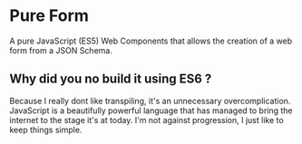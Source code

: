 # Pure Form

A pure JavaScript (ES5) Web Components that allows the creation of a web form from a JSON Schema.

## Why did you no build it using ES6 ?

Because I really dont like transpiling, it's an unnecessary overcomplication. JavaScript is a beautifully powerful language that has managed to bring the internet to the stage it's at today. I'm not against progression, I just like to keep things simple.